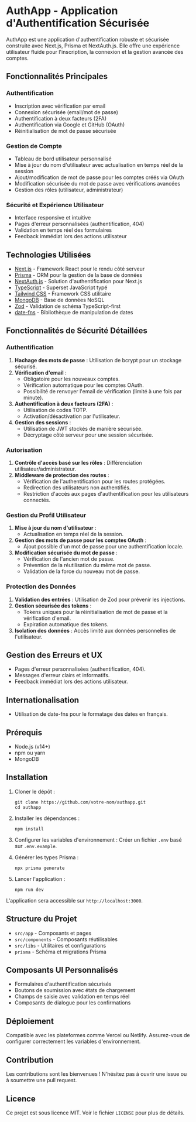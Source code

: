 # AuthApp - Application d'Authentification Sécurisée

AuthApp est une application d'authentification robuste et sécurisée construite avec Next.js, Prisma et NextAuth.js. Elle offre une expérience utilisateur fluide pour l'inscription, la connexion et la gestion avancée des comptes.

## Fonctionnalités Principales

### Authentification
- Inscription avec vérification par email
- Connexion sécurisée (email/mot de passe)
- Authentification à deux facteurs (2FA)
- Authentification via Google et GitHub (OAuth)
- Réinitialisation de mot de passe sécurisée

### Gestion de Compte
- Tableau de bord utilisateur personnalisé
- Mise à jour du nom d'utilisateur avec actualisation en temps réel de la session
- Ajout/modification de mot de passe pour les comptes créés via OAuth
- Modification sécurisée du mot de passe avec vérifications avancées
- Gestion des rôles (utilisateur, administrateur)

### Sécurité et Expérience Utilisateur
- Interface responsive et intuitive
- Pages d'erreur personnalisées (authentification, 404)
- Validation en temps réel des formulaires
- Feedback immédiat lors des actions utilisateur

## Technologies Utilisées

- [Next.js](https://nextjs.org/) - Framework React pour le rendu côté serveur
- [Prisma](https://www.prisma.io/) - ORM pour la gestion de la base de données
- [NextAuth.js](https://next-auth.js.org/) - Solution d'authentification pour Next.js
- [TypeScript](https://www.typescriptlang.org/) - Superset JavaScript typé
- [Tailwind CSS](https://tailwindcss.com/) - Framework CSS utilitaire
- [MongoDB](https://www.mongodb.com/) - Base de données NoSQL
- [Zod](https://github.com/colinhacks/zod) - Validation de schéma TypeScript-first
- [date-fns](https://date-fns.org/) - Bibliothèque de manipulation de dates

## Fonctionnalités de Sécurité Détaillées

### Authentification
1. **Hachage des mots de passe** : Utilisation de bcrypt pour un stockage sécurisé.
2. **Vérification d'email** : 
   - Obligatoire pour les nouveaux comptes.
   - Vérification automatique pour les comptes OAuth.
   - Possibilité de renvoyer l'email de vérification (limité à une fois par minute).
3. **Authentification à deux facteurs (2FA)** : 
   - Utilisation de codes TOTP.
   - Activation/désactivation par l'utilisateur.
4. **Gestion des sessions** : 
   - Utilisation de JWT stockés de manière sécurisée.
   - Décryptage côté serveur pour une session sécurisée.

### Autorisation
1. **Contrôle d'accès basé sur les rôles** : Différenciation utilisateur/administrateur.
2. **Middleware de protection des routes** : 
   - Vérification de l'authentification pour les routes protégées.
   - Redirection des utilisateurs non authentifiés.
   - Restriction d'accès aux pages d'authentification pour les utilisateurs connectés.

### Gestion du Profil Utilisateur
1. **Mise à jour du nom d'utilisateur** : 
   - Actualisation en temps réel de la session.
2. **Gestion des mots de passe pour les comptes OAuth** : 
   - Ajout possible d'un mot de passe pour une authentification locale.
3. **Modification sécurisée du mot de passe** : 
   - Vérification de l'ancien mot de passe.
   - Prévention de la réutilisation du même mot de passe.
   - Validation de la force du nouveau mot de passe.

### Protection des Données
1. **Validation des entrées** : Utilisation de Zod pour prévenir les injections.
2. **Gestion sécurisée des tokens** : 
   - Tokens uniques pour la réinitialisation de mot de passe et la vérification d'email.
   - Expiration automatique des tokens.
3. **Isolation des données** : Accès limité aux données personnelles de l'utilisateur.

## Gestion des Erreurs et UX
- Pages d'erreur personnalisées (authentification, 404).
- Messages d'erreur clairs et informatifs.
- Feedback immédiat lors des actions utilisateur.

## Internationalisation
- Utilisation de date-fns pour le formatage des dates en français.

## Prérequis
- Node.js (v14+)
- npm ou yarn
- MongoDB

## Installation

1. Cloner le dépôt :
   ```
   git clone https://github.com/votre-nom/authapp.git
   cd authapp
   ```

2. Installer les dépendances :
   ```
   npm install
   ```

3. Configurer les variables d'environnement :
   Créer un fichier `.env` basé sur `.env.example`.

4. Générer les types Prisma :
   ```
   npx prisma generate
   ```

5. Lancer l'application :
   ```
   npm run dev
   ```

L'application sera accessible sur `http://localhost:3000`.

## Structure du Projet
- `src/app` - Composants et pages
- `src/components` - Composants réutilisables
- `src/libs` - Utilitaires et configurations
- `prisma` - Schéma et migrations Prisma

## Composants UI Personnalisés
- Formulaires d'authentification sécurisés
- Boutons de soumission avec états de chargement
- Champs de saisie avec validation en temps réel
- Composants de dialogue pour les confirmations

## Déploiement
Compatible avec les plateformes comme Vercel ou Netlify. Assurez-vous de configurer correctement les variables d'environnement.

## Contribution
Les contributions sont les bienvenues ! N'hésitez pas à ouvrir une issue ou à soumettre une pull request.

## Licence
Ce projet est sous licence MIT. Voir le fichier `LICENSE` pour plus de détails.
